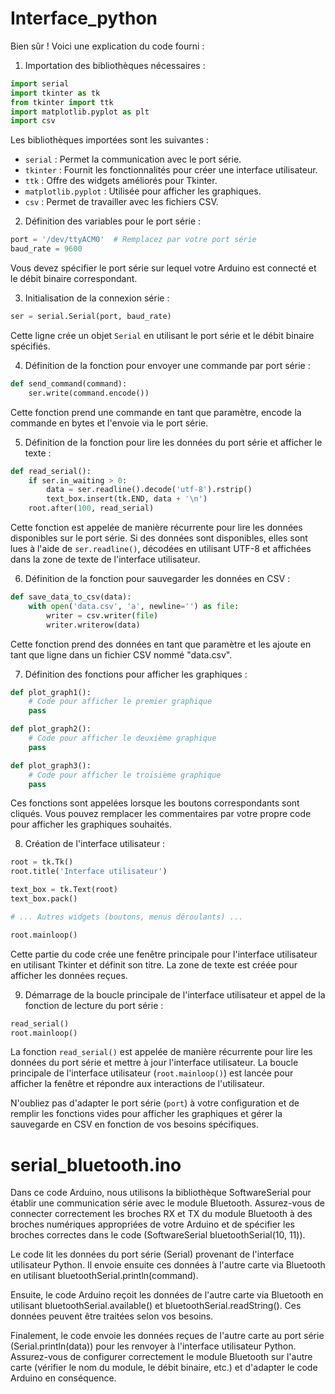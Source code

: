 # Interface_python
Bien sûr ! Voici une explication du code fourni :

1. Importation des bibliothèques nécessaires :
```python
import serial
import tkinter as tk
from tkinter import ttk
import matplotlib.pyplot as plt
import csv
```
Les bibliothèques importées sont les suivantes :
- `serial` : Permet la communication avec le port série.
- `tkinter` : Fournit les fonctionnalités pour créer une interface utilisateur.
- `ttk` : Offre des widgets améliorés pour Tkinter.
- `matplotlib.pyplot` : Utilisée pour afficher les graphiques.
- `csv` : Permet de travailler avec les fichiers CSV.

2. Définition des variables pour le port série :
```python
port = '/dev/ttyACM0'  # Remplacez par votre port série
baud_rate = 9600
```
Vous devez spécifier le port série sur lequel votre Arduino est connecté et le débit binaire correspondant.

3. Initialisation de la connexion série :
```python
ser = serial.Serial(port, baud_rate)
```
Cette ligne crée un objet `Serial` en utilisant le port série et le débit binaire spécifiés.

4. Définition de la fonction pour envoyer une commande par port série :
```python
def send_command(command):
    ser.write(command.encode())
```
Cette fonction prend une commande en tant que paramètre, encode la commande en bytes et l'envoie via le port série.

5. Définition de la fonction pour lire les données du port série et afficher le texte :
```python
def read_serial():
    if ser.in_waiting > 0:
        data = ser.readline().decode('utf-8').rstrip()
        text_box.insert(tk.END, data + '\n')
    root.after(100, read_serial)
```
Cette fonction est appelée de manière récurrente pour lire les données disponibles sur le port série. Si des données sont disponibles, elles sont lues à l'aide de `ser.readline()`, décodées en utilisant UTF-8 et affichées dans la zone de texte de l'interface utilisateur.

6. Définition de la fonction pour sauvegarder les données en CSV :
```python
def save_data_to_csv(data):
    with open('data.csv', 'a', newline='') as file:
        writer = csv.writer(file)
        writer.writerow(data)
```
Cette fonction prend des données en tant que paramètre et les ajoute en tant que ligne dans un fichier CSV nommé "data.csv".

7. Définition des fonctions pour afficher les graphiques :
```python
def plot_graph1():
    # Code pour afficher le premier graphique
    pass

def plot_graph2():
    # Code pour afficher le deuxième graphique
    pass

def plot_graph3():
    # Code pour afficher le troisième graphique
    pass
```
Ces fonctions sont appelées lorsque les boutons correspondants sont cliqués. Vous pouvez remplacer les commentaires par votre propre code pour afficher les graphiques souhaités.

8. Création de l'interface utilisateur :
```python
root = tk.Tk()
root.title('Interface utilisateur')

text_box = tk.Text(root)
text_box.pack()

# ... Autres widgets (boutons, menus déroulants) ...

root.mainloop()
```
Cette partie du code crée une fenêtre principale pour l'interface utilisateur en utilisant Tkinter et définit son titre. La zone de texte est créée pour afficher les données reçues.

9. Démarrage de la boucle principale de l'interface utilisateur et appel de la fonction de lecture du port série :
```python
read_serial()
root.mainloop()
```
La fonction `read_serial()` est appelée de manière récurrente pour lire les données du port série et mettre à jour l'interface utilisateur. La boucle principale de l'interface utilisateur (`root.mainloop()`) est lancée pour afficher la fenêtre et répondre aux interactions de l'utilisateur.

N'oubliez pas d'adapter le port série (`port`) à votre configuration et de remplir les fonctions vides pour afficher les graphiques et gérer la sauvegarde en CSV en fonction de vos besoins spécifiques.

# serial_bluetooth.ino

Dans ce code Arduino, nous utilisons la bibliothèque SoftwareSerial pour établir une communication série avec le module Bluetooth. Assurez-vous de connecter correctement les broches RX et TX du module Bluetooth à des broches numériques appropriées de votre Arduino et de spécifier les broches correctes dans le code (SoftwareSerial bluetoothSerial(10, 11)).

Le code lit les données du port série (Serial) provenant de l'interface utilisateur Python. Il envoie ensuite ces données à l'autre carte via Bluetooth en utilisant bluetoothSerial.println(command).

Ensuite, le code Arduino reçoit les données de l'autre carte via Bluetooth en utilisant bluetoothSerial.available() et bluetoothSerial.readString(). Ces données peuvent être traitées selon vos besoins.

Finalement, le code envoie les données reçues de l'autre carte au port série (Serial.println(data)) pour les renvoyer à l'interface utilisateur Python.
Assurez-vous de configurer correctement le module Bluetooth sur l'autre carte (vérifier le nom du module, le débit binaire, etc.) et d'adapter le code Arduino en conséquence.
